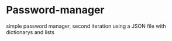 # Password-manager
simple password manager, second iteration using a JSON file with dictionarys and lists
